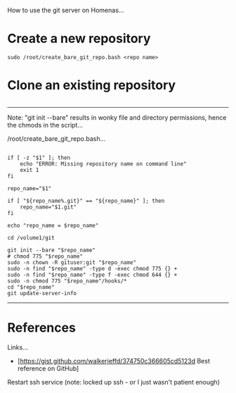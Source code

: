 How to use the git server on Homenas...

# Create a new repository

```ssh user@homenas
sudo /root/create_bare_git_repo.bash <repo name>
```

# Clone an existing repository
```git clone ssh://homenas/volume1/git/<repo name>.git
```
 
----

Note: "git init --bare" results in wonky file and directory permissions, hence the chmods in the script...

/root/create_bare_git_repo.bash...

```#!/bin/bash

if [ -z "$1" ]; then
    echo "ERROR: Missing repository name on command line"
	exit 1
fi

repo_name="$1"

if [ "${repo_name%.git}" == "${repo_name}" ]; then
    repo_name="$1.git"
fi

echo "repo_name = $repo_name"

cd /volume1/git

git init --bare "$repo_name"
# chmod 775 "$repo_name"
sudo -n chown -R gituser:git "$repo_name"
sudo -n find "$repo_name" -type d -exec chmod 775 {} +
sudo -n find "$repo_name" -type f -exec chmod 644 {} +
sudo -n chmod 775 "$repo_name"/hooks/*
cd "$repo_name"
git update-server-info
```

----

# References

Links...
* [https://gist.github.com/walkerjeffd/374750c366605cd5123d Best reference on GitHub]

Restart ssh service (note: locked up ssh - or I just wasn't patient enough)
```sudo synoservicectl --restart sshd
```
